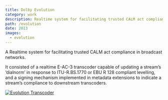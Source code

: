 ```yaml
---
title: Dolby Evolution
category: work
description: Realtime system for facilitating trusted CALM act compliance in broadcast networks.
path: /evolution
date: 2013
images:
  - evolution
---
```


A Realtime system for facilitating trusted CALM act compliance in broadcast networks.

It consisted of a realtime E-AC-3 transcoder capable of updating a stream’s ‘dialnorm’ in response to ITU-R.BS.1770 or EBU R 128 compliant levelling, and a signing mechanism implemented in metadata extensions to indicate a stream’s compliance to downstream transcoders.

[![Evolution Transcoder](/work/evolution-thumb.jpg)](/work/evolution.jpg)
